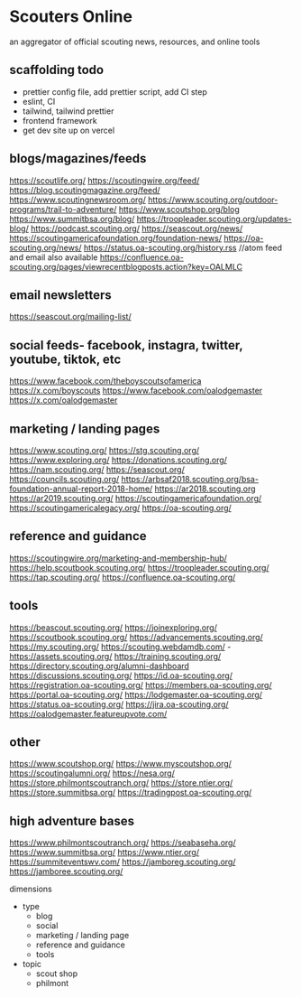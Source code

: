 # Scouters Online

an aggregator of official scouting news, resources, and online tools

## scaffolding todo

- prettier config file, add prettier script, add CI step
- eslint, CI
- tailwind, tailwind prettier
- frontend framework
- get dev site up on vercel

## blogs/magazines/feeds

https://scoutlife.org/
https://scoutingwire.org/feed/
https://blog.scoutingmagazine.org/feed/
https://www.scoutingnewsroom.org/
https://www.scouting.org/outdoor-programs/trail-to-adventure/
https://www.scoutshop.org/blog
https://www.summitbsa.org/blog/
https://troopleader.scouting.org/updates-blog/
https://podcast.scouting.org/
https://seascout.org/news/
https://scoutingamericafoundation.org/foundation-news/
https://oa-scouting.org/news/
https://status.oa-scouting.org/history.rss //atom feed and email also available
https://confluence.oa-scouting.org/pages/viewrecentblogposts.action?key=OALMLC

## email newsletters

https://seascout.org/mailing-list/

## social feeds- facebook, instagra, twitter, youtube, tiktok, etc

https://www.facebook.com/theboyscoutsofamerica
https://x.com/boyscouts
https://www.facebook.com/oalodgemaster
https://x.com/oalodgemaster


## marketing / landing pages

https://www.scouting.org/
https://stg.scouting.org/
https://www.exploring.org/
https://donations.scouting.org/
https://nam.scouting.org/
https://seascout.org/
https://councils.scouting.org/
https://arbsaf2018.scouting.org/bsa-foundation-annual-report-2018-home/
https://ar2018.scouting.org
https://ar2019.scouting.org/
https://scoutingamericafoundation.org/
https://scoutingamericalegacy.org/
https://oa-scouting.org/

## reference and guidance

https://scoutingwire.org/marketing-and-membership-hub/
https://help.scoutbook.scouting.org/
https://troopleader.scouting.org/
https://tap.scouting.org/
https://confluence.oa-scouting.org/

## tools

https://beascout.scouting.org/
https://joinexploring.org/
https://scoutbook.scouting.org/
https://advancements.scouting.org/
https://my.scouting.org/
https://scouting.webdamdb.com/ - https://assets.scouting.org/
https://training.scouting.org/
https://directory.scouting.org/alumni-dashboard
https://discussions.scouting.org/
https://id.oa-scouting.org/
https://registration.oa-scouting.org/
https://members.oa-scouting.org/
https://portal.oa-scouting.org/
https://lodgemaster.oa-scouting.org/
https://status.oa-scouting.org/
https://jira.oa-scouting.org/
https://oalodgemaster.featureupvote.com/

## other

https://www.scoutshop.org/
https://www.myscoutshop.org/
https://scoutingalumni.org/
https://nesa.org/
https://store.philmontscoutranch.org/
https://store.ntier.org/
https://store.summitbsa.org/
https://tradingpost.oa-scouting.org/

## high adventure bases

https://www.philmontscoutranch.org/
https://seabaseha.org/
https://www.summitbsa.org/
https://www.ntier.org/
https://summiteventswv.com/
https://jamboreg.scouting.org/
https://jamboree.scouting.org/

dimensions

- type
  - blog
  - social
  - marketing / landing page
  - reference and guidance
  - tools
- topic
  - scout shop
  - philmont
